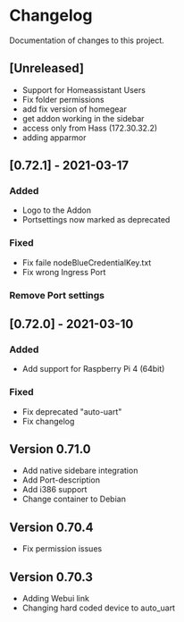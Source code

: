 # Changelog
Documentation of changes to this project.

## [Unreleased]

- Support for Homeassistant Users
- Fix folder permissions
- add fix version of homegear
- get addon working in the sidebar
- access only from Hass (172.30.32.2)
- adding apparmor

## [0.72.1] - 2021-03-17

### Added
- Logo to the Addon
- Portsettings now marked as deprecated

### Fixed
- Fix faile nodeBlueCredentialKey.txt
- Fix wrong Ingress Port

### Remove Port settings

## [0.72.0] - 2021-03-10

### Added
- Add support for Raspberry Pi 4 (64bit)

### Fixed
- Fix deprecated "auto-uart"
- Fix changelog

## Version 0.71.0

- Add native sidebare integration
- Add Port-description
- Add i386 support
- Change container to Debian


## Version 0.70.4

- Fix permission issues

## Version 0.70.3

- Adding Webui link
- Changing hard coded device to auto_uart
